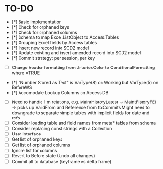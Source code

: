 # TO-DO

- [*] Basic implementation
- [*] Check for orphaned keys
- [*] Check for orphaned columns
- [*] Schema to map Excel.ListObject to Access.Tables
- [*] Grouping Excel fields by Access tables
- [*] Insert new record into SCD2 model
- [*] Update existing and insert amended record into SCD2 model
- [*] Commit strategy: per session, per key
- [ ] Change header formatting from .Interior.Color to ConditionalFormatting where =TRUE
- [*] "Number Stored as Text" is VarType(8) on Working but VarType(5) on BeforeWS
- [*] Accomodate Lookup Columns on Access DB
- [ ] Need to handle 1:m relations, e.g. MaintHistoryLatest -> MaintFistoryFEI -> picks up ValidFrom and Reference from tblCommits
      Might need to downgrade to separate simple tables with implicit fields for date and refs
- [ ] Consider loading table and field names from meta* tables from schema
- [ ] Consider replacing const strings with a Collection
- [ ] User Interface
- [ ] Get list of orphaned keys
- [ ] Get list of orphaned columns
- [ ] Ignore list for columns
- [ ] Revert to Before state (Undo all changes)
- [ ] Commit all to database (keyframe vs delta frame)
